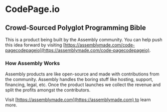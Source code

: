 # CodePage.io

## Crowd-Sourced Polyglot Programming Bible

This is a product being built by the Assembly community. You can help push this idea forward by visiting [https://assemblymade.com/code-pagecodepageio](https://assemblymade.com/code-pagecodepageio).

### How Assembly Works

Assembly products are like open-source and made with contributions from the community. Assembly handles the boring stuff like hosting, support, financing, legal, etc. Once the product launches we collect the revenue and split the profits amongst the contributors.

Visit [https://assemblymade.com](https://assemblymade.com) to learn more.
